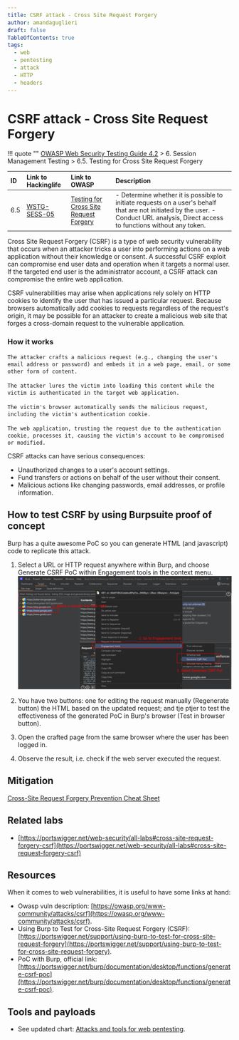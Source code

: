 ```yaml
---
title: CSRF attack - Cross Site Request Forgery
author: amandaguglieri
draft: false
TableOfContents: true
tags:
  - web
  - pentesting
  - attack
  - HTTP
  - headers
---
```


# CSRF attack - Cross Site Request Forgery


!!! quote ""
	[OWASP Web Security Testing Guide 4.2](../OWASP/index.md) > 6. Session Management Testing > 6.5. Testing for Cross Site Request Forgery

| ID  | Link to Hackinglife                      | Link to OWASP                                                                                                                                                                                                        | Description                                                                                                                                                                           |
| :-- | :--------------------------------------- | :------------------------------------------------------------------------------------------------------------------------------------------------------------------------------------------------------------------- | :------------------------------------------------------------------------------------------------------------------------------------------------------------------------------------ |
| 6.5 | [WSTG-SESS-05](../OWASP/WSTG-SESS-05.md) | [Testing for Cross Site Request Forgery](https://owasp.org/www-project-web-security-testing-guide/latest/4-Web_Application_Security_Testing/06-Session_Management_Testing/05-Testing_for_Cross_Site_Request_Forgery) | - Determine whether it is possible to initiate requests on a user's behalf that are not initiated by the user.  - Conduct URL analysis, Direct access to functions without any token. |


Cross Site Request Forgery (CSRF)  is a type of web security vulnerability that occurs when an attacker tricks a user into performing actions on a web application without their knowledge or consent. A successful CSRF exploit can compromise end user data and operation when it targets a normal user. If the targeted end user is the administrator account, a CSRF attack can compromise the entire web application. 

CSRF vulnerabilities may arise when applications rely solely on HTTP cookies to identify the user that has issued a particular request. Because browsers automatically add cookies to requests regardless of the request's origin, it may be possible for an attacker to create a malicious web site that forges a cross-domain request to the vulnerable application.


### How it works

```
The attacker crafts a malicious request (e.g., changing the user's email address or password) and embeds it in a web page, email, or some other form of content.

The attacker lures the victim into loading this content while the victim is authenticated in the target web application.

The victim's browser automatically sends the malicious request, including the victim's authentication cookie.

The web application, trusting the request due to the authentication cookie, processes it, causing the victim's account to be compromised or modified.
```

CSRF attacks can have serious consequences: 

- Unauthorized changes to a user's account settings.
- Fund transfers or actions on behalf of the user without their consent.
- Malicious actions like changing passwords, email addresses, or profile information.

## How to test CSRF by using Burpsuite proof of concept

Burp has a quite awesome PoC so you can generate HTML (and javascript) code to replicate this attack.

1. Select a URL or HTTP request anywhere within Burp, and choose Generate CSRF PoC within Engagement tools in the context menu. 
![Step 1](../img/csrf-1.png)


2. You have two buttons: one for editing the request manually (Regenerate button) the HTML based on the updated request; and tje ptjer to test the effectiveness of the generated PoC in Burp's browser (Test in browser button).

3. Open the crafted page from the same browser where the user has been logged in.

4. Observe the result, i.e. check if the web server executed the request.

## Mitigation

[Cross-Site Request Forgery Prevention Cheat Sheet](https://cheatsheetseries.owasp.org/cheatsheets/Cross-Site_Request_Forgery_Prevention_Cheat_Sheet.html#cross-site-request-forgery-prevention-cheat-sheet "Permanent link")

## Related labs

+ [https://portswigger.net/web-security/all-labs#cross-site-request-forgery-csrf](https://portswigger.net/web-security/all-labs#cross-site-request-forgery-csrf)


## Resources

When it comes to web vulnerabilities, it is useful to have some links at hand:

+ Owasp vuln description: [https://owasp.org/www-community/attacks/csrf](https://owasp.org/www-community/attacks/csrf).
+ Using Burp to Test for Cross-Site Request Forgery (CSRF): [https://portswigger.net/support/using-burp-to-test-for-cross-site-request-forgery](https://portswigger.net/support/using-burp-to-test-for-cross-site-request-forgery).
+ PoC with Burp, official link: [https://portswigger.net/burp/documentation/desktop/functions/generate-csrf-poc](https://portswigger.net/burp/documentation/desktop/functions/generate-csrf-poc).


## Tools and payloads 

- See updated chart: [Attacks and tools for web pentesting](../OWASP/index.md).



